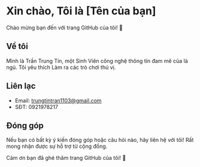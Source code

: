 # Xin chào, Tôi là [Tên của bạn]

Chào mừng bạn đến với trang GitHub của tôi! 🎉

## Về tôi

Mình là Trần Trung Tín, một Sinh Viên công nghệ thông tín đam mê của là ngủ. Tôi yêu thích Làm ra các trò chơi thú vị.

## Liên lạc

- Email: trungtintran1103@gmail.com
- SĐT: 0921978217

## Đóng góp

Nếu bạn có bất kỳ ý kiến đóng góp hoặc câu hỏi nào, hãy liên hệ với tôi! Rất mong nhận được sự hỗ trợ từ cộng đồng.

Cảm ơn bạn đã ghé thăm trang GitHub của tôi! 🚀
